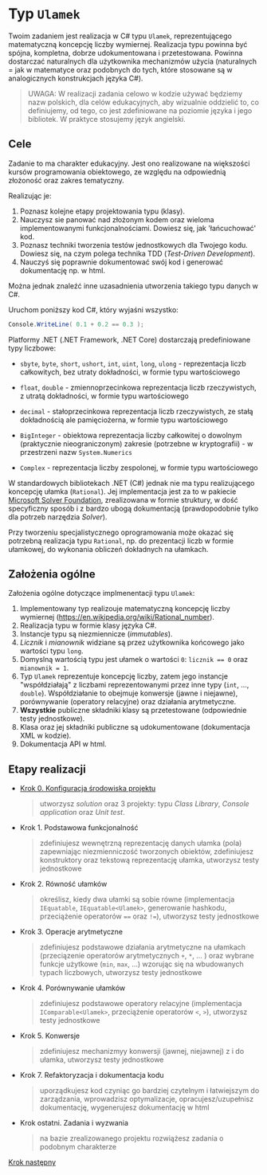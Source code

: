 # Typ `Ulamek` #

Twoim zadaniem jest realizacja w C# typu `Ulamek`, 
reprezentującego matematyczną koncepcję liczby wymiernej. Realizacja typu
powinna być spójna, kompletna, dobrze udokumentowana i przetestowana. 
Powinna dostarczać naturalnych dla użytkownika mechanizmów użycia
(naturalnych = jak w matematyce oraz podobnych do tych, które stosowane
są w analogicznych konstrukcjach języka C#).

> UWAGA: W realizacji zadania celowo w kodzie używać będziemy nazw polskich, dla celów edukacyjnych, aby wizualnie oddzielić to, co definiujemy, od tego, co jest zdefiniowane na poziomie języka i jego bibliotek. W praktyce stosujemy język angielski.




## Cele ##

Zadanie to ma charakter edukacyjny. Jest ono realizowane na większości kursów programowania obiektowego, ze względu na odpowiednią złożoność oraz zakres tematyczny.

Realizując je:

1. Poznasz kolejne etapy projektowania typu (klasy).
2. Nauczysz sie panować nad złożonym kodem oraz wieloma implementowanymi funkcjonalnościami. Dowiesz się, jak 'łańcuchować' kod.
3. Poznasz techniki tworzenia testów jednostkowych dla Twojego kodu. Dowiesz się, na czym polega technika TDD (_Test-Driven Development_).
4. Nauczyś się poprawnie dokumentować swój kod i generować dokumentację np. w html.

Można jednak znaleźć inne uzasadnienia utworzenia takiego typu danych w C#.

Uruchom poniższy kod C#, który wyjaśni wszystko:

````csharp
Console.WriteLine( 0.1 + 0.2 == 0.3 );
````

Platformy .NET (.NET Framework, .NET Core) dostarczają predefiniowane typy liczbowe:

* `sbyte`, `byte`, `short`, `ushort`, `int`, `uint`, `long`, `ulong` - reprezentacja liczb całkowitych, bez utraty dokładności, w formie typu wartościowego

* `float`, `double` - zmiennoprzecinkowa reprezentacja liczb rzeczywistych, z utratą dokładności, w formie typu wartościowego 

* `decimal` - stałoprzecinkowa reprezentacja liczb rzeczywistych, ze stałą dokładnością ale pamięciożerna, w formie typu wartościowego

* `BigInteger` - obiektowa reprezentacja liczby całkowitej o dowolnym (praktycznie nieograniczonym) zakresie (potrzebne w kryptografii) - w przestrzeni nazw `System.Numerics`

* `Complex` - reprezentacja liczby zespolonej, w formie typu wartościowego

W standardowych bibliotekach .NET (C#) jednak nie ma typu realizującego koncepcję ułamka (`Rational`).  Jej implementacja jest za to w pakiecie [Microsoft Solver Foundation](https://msdn.microsoft.com/en-us/library/microsoft.solverfoundation.common.rational(v=vs.93).aspx), zrealizowana w formie struktury, w dość specyficzny sposób i z bardzo ubogą dokumentacją (prawdopodobnie tylko dla potrzeb narzędzia *Solver*).

Przy tworzeniu specjalistycznego oprogramowania może okazać się potrzebną realizacja typu `Rational`, np. do prezentacji liczb w formie ułamkowej, do wykonania obliczeń dokładnych na ułamkach.



## Założenia ogólne ##

Założenia ogólne dotyczące implmenentacji typu `Ulamek`:

1. Implementowany typ realizouje matematyczną koncepcję liczby wymiernej (https://en.wikipedia.org/wiki/Rational_number).
2. Realizacja typu w formie klasy języka C#.
3. Instancje typu są niezmiennicze (_immutables_).
4. _Licznik_ i _mianownik_ widziane są przez użytkownika końcowego jako wartości typu `long`.
5. Domyslną wartością typu jest ułamek o wartości `0`: `licznik == 0` oraz `mianownik = 1`.
6. Typ `Ulamek` reprezentuje koncepcję liczby, zatem jego instancje "współdziałają" z liczbami reprezentowanymi przez inne typy (`int`, ..., `double`). Współdziałanie to obejmuje konwersje (jawne i niejawne), porównywanie (operatory relacyjne) oraz działania arytmetyczne.
7. **Wszystkie** publiczne składniki klasy są przetestowane (odpowiednie testy jednostkowe).
9. Klasa oraz jej składniki publiczne są udokumentowane (dokumentacja XML w kodzie).
9. Dokumentacja API w html.

## Etapy realizacji ##

* [Krok 0. Konfiguracja środowiska projektu](step00.md)
    > utworzysz _solution_ oraz 3 projekty: typu _Class Library_, _Console application_ oraz _Unit test_.

* Krok 1. Podstawowa funkcjonalność
    > zdefiniujesz wewnętrzną reprezentację danych ułamka (pola) zapewniając niezmienniczość tworzonych obiektów, zdefiniujesz konstruktory oraz tekstową reprezentację ułamka, utworzysz testy jednostkowe

* Krok 2. Równość ułamków
    > określisz, kiedy dwa ułamki są sobie równe (implementacja `IEquatable`, `IEquatable<Ulamek>`, generowanie hashkodu, przeciążenie operatorów `==` oraz `!=`), utworzysz testy jednostkowe

* Krok 3. Operacje arytmetyczne
    > zdefiniujesz podstawowe działania arytmetyczne na ułamkach (przeciązenie operatorów arytmetycznych `+`, `*`, ... ) oraz wybrane funkcje użytkowe (`min`, `max`, ...) wzorując się na wbudowanych typach liczbowych, utworzysz testy jednostkowe

* Krok 4. Porównywanie ułamków
    > zdefiniujesz podstawowe operatory relacyjne (implementacja `IComparable<Ulamek>`, przeciążenie operatorów `<`, `>`), utworzysz testy jednostkowe

* Krok 5. Konwersje
    > zdefiniujesz mechanizmyy konwersji (jawnej, niejawnej) z i do ułamka, utworzysz testy jednostkowe

* Krok 7. Refaktoryzacja i dokumentacja kodu
    > uporządkujesz kod czyniąc go bardziej czytelnym i łatwiejszym do zarządzania, wprowadzisz optymalizacje, opracujesz/uzupełnisz dokumentację, wygenerujesz dokumentację w html

* Krok ostatni. Zadania i wyzwania
    > na bazie zrealizowanego projektu rozwiążesz zadania o podobnym charakterze


[Krok następny](step00.md)
